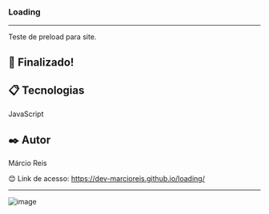 ### Loading

---
Teste de preload para site.

## 🚀 Finalizado!

## 📋 Tecnologias
JavaScript 

## ✒️ Autor
Márcio Reis

😊 Link de acesso: https://dev-marcioreis.github.io/loading/

---
![image](https://github.com/dev-marcioreis/loading/assets/122680054/f10ebb82-6315-4acd-b00e-5440b13fef8d)
